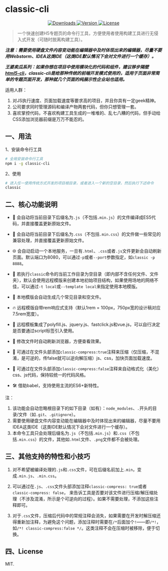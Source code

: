 # classic-cli

<p align="center">
  <a href="https://npmcharts.com/compare/classic-cli?minimal=true">
    <img src="https://img.shields.io/npm/dm/classic-cli.svg" alt="Downloads">
  </a>
  <a href="https://www.npmjs.com/package/classic-cli">
    <img src="https://img.shields.io/npm/v/classic-cli.svg" alt="Version">
  </a>
  <a href="https://www.npmjs.com/package/classic-cli">
    <img src="https://img.shields.io/npm/l/classic-cli.svg" alt="License">
  </a>
</p>

> 一个快速创建H5专题页的命令行工具，方便使用者使用构建工具进行无侵入式开发（可随时脱离构建工具）。

***注意：需要使用硬盘文件内容变动能在编辑器中及时体现出来的编辑器，尽量不要用Webstorm、IDEA这类IDE（这类IDE默认情况下会对文件进行一个缓存）。***

***王婆卖瓜系列：如果你想在项目中使用模块化的代码和组件，建议移步隔壁[html5-cli](https://github.com/Yakima-Teng/html5-cli)，classic-cli是给那种传统的前端开发模式使用的，适用于页面非常简单的专题页面开发，那种就几个页面的纯展示性企业站也适用。***

适用人群：

1. 对JS执行速度、页面加载速度等要求高的项目，并且你具有一定geek精神。
2. 公司要求同时管理源码和编译产物两套代码，但你只想管理一套。
3. 喜欢掌控代码，不喜欢构建工具生成的一堆堆的、乱七八糟的代码，但手动给CSS添加浏览器前缀是万万不能忍的。

## 一、用法

1、安装命令行工具

```bash
# 全局安装命令行工具
npm i -g classic-cli
```

2、使用

```bash
# 进入任一使用传统方式开发的项目根目录，或者进入一个新的空目录，然后执行下述命令
classic
```

## 二、核心功能说明

* 🎄 会自动将当前目录下后缀名为`.js`（不包括`.min.js`）的文件编译成ES5代码，并直接覆盖更新原始文件。

* 📲 会自动将当前目录下后缀名为`.css`（不包括`.min.css`）的文件做一些常见的兼容处理，并直接覆盖更新原始文件。

* 🌐 会自动启动一个本地服务，一旦有`.html`、`.css`或者`.js`文件更新会自动刷新页面。默认端口为8080，可以通过`-p`或者`--port`参数指定，如`classic -p 8888`。

* 🙈 若执行`classic`命令的当前工作目录为空目录（即内部不含任何文件、文件夹），默认会使用远程模版来创建本地初始项目结构，如果使用场地的网络不佳，可以通过`-t local`或`--template local`来指定使用本地模版。

* 💪 本地模版会自动生成几个常见目录和空文件。

* 🔥 远程模版自带rem响应式支持（默认1rem = 100px，750px宽的设计稿对应7.5rem宽度）。

* 👫 远程模板集成了polyfill.js、jquery.js、fastclick.js和vue.js，可以自行决定是否要通过script标签引入使用。

* 🏇 修改文件时自动刷新浏览器，方便查看效果。

* 🏏 可通过在文件头部添加`classic-compress:true`注释来压缩（仅压缩，不混淆，是可逆的，传false就可以逆向解压缩）js、css，加快页面加载速度。

* 🚀 可通过在文件头部添加`classic-compress:false`注释来自动格式化（美化）css、js代码，保持较统一的代码风格。

* 🛠 借助babel，支持使用主流的ES6+新特性。

注：

1. 该功能会自动忽略根目录下的如下目录（如有）：`node_modules`、`.`开头的目录/文件（如`.git`、`.gitignore`）。
2. 需要使用硬盘文件内容变动能在编辑器中及时体现出来的编辑器，尽量不要用IDEA这类IDE（这类IDE默认情况下会对文件进行一个缓存）。
3. 本命令工具只会处理后缀名为`.js`（不包括`.min.js`）和`.css`（不包括`.min.css`）的文件，其他如`.html`文件、`.png`文件都不会被处理。

## 三、其他支持的特性和小技巧

1. 对不希望被编译处理的`.js`和`.css`文件，可在后缀名前加上`.min`，变成`.min.js`、`.min.css`。

2. 可以通过在`.js`、`.css`文件头部添加注释`classic-compress: true`或者`classic-compress: false`，
来告诉工具是否要对该文件进行压缩/解压缩处理（不涉及混淆，所示是个可逆向的过程）。如果不需要处理，不添加这些注释即可。

3. 对于`.css`文件，压缩后代码中的常规注释会消失，如果需要在开发时解压缩还得重新加注释，为避免这个问题，添加注释时需要在`/*`后面加个`!`——即`/*!`，如`/*! classic-compress:false */`。这类注释不会在压缩时被移除，便于切换。

## 四、License

MIT.

